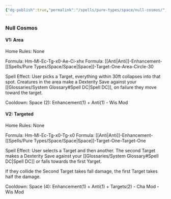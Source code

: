 ```yaml
---
{"dg-publish":true,"permalink":"/spells/pure-types/space/null-cosmos/","tags":["Spell/Space","Spell/Anti","Spell/Utility"]}
---
```


### Null Cosmos

#### V1: Area
Home Rules: None

Formula: Hm-Ml-Ec-Tg-x0-Ae-Ci-xhx
Formula: [[Anti\|Anti]]-Enhancement-[[Spells/Pure Types/Space/Space\|Space]]-Target-One-Area-Circle-30

Spell Effect:
User picks a Target, everything within 30ft collapses into that spot. Creatures in the area make a Dexterity Save against your [[Glossaries/System Glossary#Spell DC\|Spell DC]], on failure they move toward the target.

Cooldown:
Space (2): Enhancement(1) + Anti(1) - Wis Mod

#### V2: Targeted
Home Rules: None

Formula: Hm-Ml-Ec-Tg-x0-Tg-x0
Formula: [[Anti\|Anti]]-Enhancement-[[Spells/Pure Types/Space/Space\|Space]]-Target-One-Target-One

Spell Effect:
User selects a Target and then another. The second Target makes a Dexterity Save against your [[Glossaries/System Glossary#Spell DC\|Spell DC]] or falls towards the first Yarget. 

If they collide the Second Target takes fall damage, the first Target takes half the damage.

Cooldown:
Space (4): Enhancement(1) + Anti(1) + Targets(2) - Cha Mod - Wis Mod